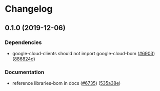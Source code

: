 # Changelog

## 0.1.0 (2019-12-06)


### Dependencies

* google-cloud-clients should not import google-cloud-bom ([#6903](https://www.github.com/googleapis/java-bigquerystorage/issues/6903)) ([886824d](https://www.github.com/googleapis/java-bigquerystorage/commit/886824d722309b1983b2af352d6b31670d50d21f))


### Documentation

* reference libraries-bom in docs ([#6735](https://www.github.com/googleapis/java-bigquerystorage/issues/6735)) ([535a38e](https://www.github.com/googleapis/java-bigquerystorage/commit/535a38ed3be164b3dced9134f89862327cb90e12))
